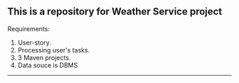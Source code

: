 ## This is a repository for Weather Service project

Requirements:

1. User-story.
2. Processing user's tasks.
3. 3 Maven projects.
4. Data souce is DBMS

---

